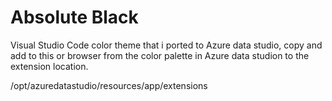 # Absolute Black

Visual Studio Code color theme that i ported to Azure data studio, copy and add to this or browser from the color palette in Azure data studion to the extension location.

/opt/azuredatastudio/resources/app/extensions


